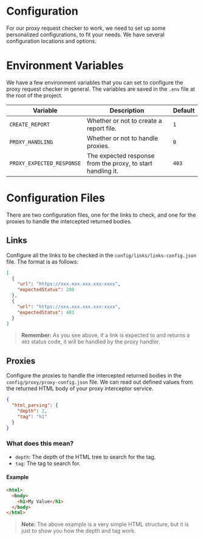 # Configuration

For our proxy request checker to work, we need to set up some personalized configurations, to fit your needs. We have
several configuration locations and options.

# Environment Variables

We have a few environment variables that you can set to configure the proxy request checker in general. The variables
are saved in the `.env` file at the root of the project.

| Variable                  | Description                                                 | Default |
| ------------------------- | ----------------------------------------------------------- | ------- |
| `CREATE_REPORT`           | Whether or not to create a report file.                     | `1`     |
| `PROXY_HANDLING`          | Whether or not to handle proxies.                           | `0`     |
| `PROXY_EXPECTED_RESPONSE` | The expected response from the proxy, to start handling it. | `403`   |

# Configuration Files

There are two configuration files, one for the links to check, and one for the proxies to handle the intercepted
returned bodies.

## Links

Configure all the links to be checked in the `config/links/links-config.json` file. The format is as follows:

```json
[
  {
    "url": "https://xxx.xxx.xxx.xxx:xxxx",
    "expectedStatus": 200
  },
  {
    "url": "https://xxx.xxx.xxx.xxx:xxxx",
    "expectedStatus": 403
  }
]
```

> **Remember:** As you see above, if a link is expected to and returns a `403` status code, it will be handled by the
> proxy handler.

## Proxies

Configure the proxies to handle the intercepted returned bodies in the `config/proxy/proxy-config.json` file. We can
read out defined values from the returned HTML body of your proxy interceptor service.

```json
{
  "html_parsing": {
    "depth": 2,
    "tag": "h1"
  }
}
```

### What does this mean?

- `depth`: The depth of the HTML tree to search for the tag.
- `tag`: The tag to search for.

#### Example

```html
<html>
  <body>
    <h1>My Value</h1>
  </body>
</html>
```

> **Note:** The above example is a very simple HTML structure, but it is just to show you how the depth and tag work.
